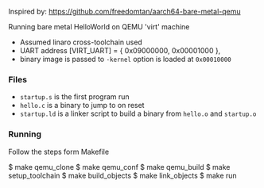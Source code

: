 Inspired by:
https://github.com/freedomtan/aarch64-bare-metal-qemu


Running bare metal HelloWorld on QEMU 'virt' machine

* Assumed linaro cross-toolchain used
* UART address
    [VIRT_UART] = { 0x09000000, 0x00001000 },
* binary image is passed to `-kernel` option is loaded at `0x00010000`

### Files
- `startup.s` is the first program run
- `hello.c` is a binary to jump to on reset
- `startup.ld` is a linker script to build a binary from `hello.o` and
  `startup.o`

### Running
Follow the steps form Makefile

$ make qemu_clone
$ make qemu_conf
$ make qemu_build
$ make setup_toolchain
$ make build_objects
$ make link_objects
$ make run
